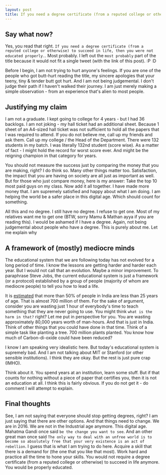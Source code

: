 ```yaml
---
layout: post
title: If you need a degree certificate (from a reputed college or otherwise) to succeed in life, then you were not educated properly.
---
```


## Say what now?

Yes, you read that right. `If you need a degree certificate (from a reputed college or otherwise) to succeed in life, then you were not educated properly.`. Most probably. I left out the `most probably` part of the title because it would not fit a single tweet (with the link of this post). :P :D

Before I begin, I am not trying to hurt anyone's feelings. If you are one of the people who got butt-hurt reading the title, my sincere apologies that your teeny, tiny & tender butt got hurt. And I am not being judgemental. I don't judge their path if I haven't walked their journey. I am just merely making a simple observation - from an experience that's alien to most people.

## Justifying my claim

I am not a graduate. I kept going to college for 4 years - but I had 36 backlogs. I am not joking - my hall ticket had an additional sheet. Because 1 sheet of an A4-sized hall ticket was not sufficient to hold all the papers that I was required to attend. If you do not believe me, call up my friends and ask them. Call up my college / the Head of the Department. There were 132 students in my batch. I was literally 132nd student (score wise). As a matter of fact - I might hold the record for worst score ever. And might be the reigning champion in that category for years.

You should not measure the success just by comparing the money that you are making, right? I do think so. Many other things matter too. Satisfaction, the impact that you are having on society are all just as important as well. But for those who just compare money, here is my answer: Take the top 10 most paid guys on my class. Now add it all together. I have made more money that. I am supremely satisfied and happy about what I am doing. I am helping the world be a safer place in this digital age. Which should count for something.

All this and no degree. I still have no degree. I refuse to get one. Most of my relatives want me to get one (BTW, sorry Mamu & Mathan ayya if you are reading this). I would be ashamed if I have a degree. Again, not being judgemental about people who have a degree. This is purely about me. Let me explain why

## A framework of (mostly) mediocre minds

The educational system that we are following today has not evolved for a long period of time. I know the lessons are getting harder and harder each year. But I would not call that an evolution. Maybe a minor improvement. To paraphrase Steve Jobs, the current educational system is just a framework (or a protocol) established by a group of people (majority of whom are mediocre people) to tell you how to lead a life.

It is [estimated](https://en.wikipedia.org/wiki/Demographics_of_India) that more than 50% of people in India are less than 25 years of age. That is almost 700 million of them. For the sake of argument, consider you are wasting just 1 hour of everybody's time to teach something that they are never going to use. You might think `what is the harm in that?` right? Let me put in perspective for you. You are wasting approximately 80,000 years worth of man-hours. And that is just in India. Think of other things that you could have done in that time. Think of a simple task like planting a tree. 700 million plants planted. You know how much of Carbon-di-oxide could have been reduced?

I know I am speaking very idealistic here. But today's educational system is supremely bad. And I am not talking about MIT or Stanford (or other sensible institutions). I think they are okay. But the rest is just pure crap (IMHO).

Think about it. You spend years at an institution, learn some stuff. But if that counts for nothing without a piece of paper that certifies you, then it is not an education at all. I think this is fairly obvious. If you do not get it - do comment I will attempt to explain.


## Final thoughts

See, I am not saying that everyone should stop getting degrees, right? I am just saying that there are other options. And that things need to change. We are in 2016. We are not in the Industrial age anymore. This digital age. Mahatma Gandi once said `be the change you want to see`. And an other great man once said `The only way to deal with an unfree world is to become so absolutely free that your very existence is an act of rebellion`. I guess that is what I am trying to do here. Acquire a skill that there is a demand for (the one that you like that most). Work hard and practice all the time to hone your skills. You would not require a degree certificate (from a reputed college or otherwise) to succeed in life anymore. You would be properly educated.
